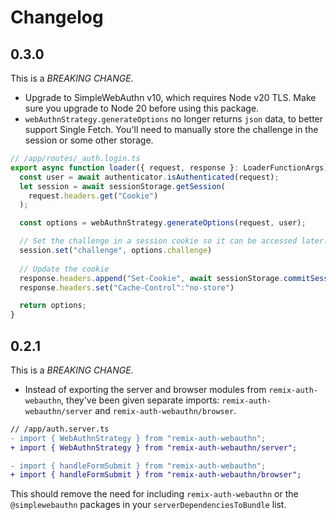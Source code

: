 # Changelog

## 0.3.0

This is a *BREAKING CHANGE*.

- Upgrade to SimpleWebAuthn v10, which requires Node v20 TLS. Make sure you upgrade to Node 20 before using this package.
- `webAuthnStrategy.generateOptions` no longer returns `json` data, to better support Single Fetch. You'll need to manually store the challenge in the session or some other storage.

```ts
// /app/routes/_auth.login.ts
export async function loader({ request, response }: LoaderFunctionArgs) {
  const user = await authenticator.isAuthenticated(request);
  let session = await sessionStorage.getSession(
    request.headers.get("Cookie")
  );

  const options = webAuthnStrategy.generateOptions(request, user);

  // Set the challenge in a session cookie so it can be accessed later.
  session.set("challenge", options.challenge)
  
  // Update the cookie
  response.headers.append("Set-Cookie", await sessionStorage.commitSession(session))
  response.headers.set("Cache-Control":"no-store")

  return options;
}
```

## 0.2.1

This is a *BREAKING CHANGE*.

- Instead of exporting the server and browser modules from `remix-auth-webauthn`, they've been given separate imports: `remix-auth-webauthn/server` and `remix-auth-webauthn/browser`.

```diff
// /app/auth.server.ts
- import { WebAuthnStrategy } from "remix-auth-webauthn";
+ import { WebAuthnStrategy } from "remix-auth-webauthn/server";
```

```diff
- import { handleFormSubmit } from "remix-auth-webauthn";
+ import { handleFormSubmit } from "remix-auth-webauthn/browser";
```

This should remove the need for including `remix-auth-webauthn` or the `@simplewebauthn` packages in your `serverDependenciesToBundle` list.
